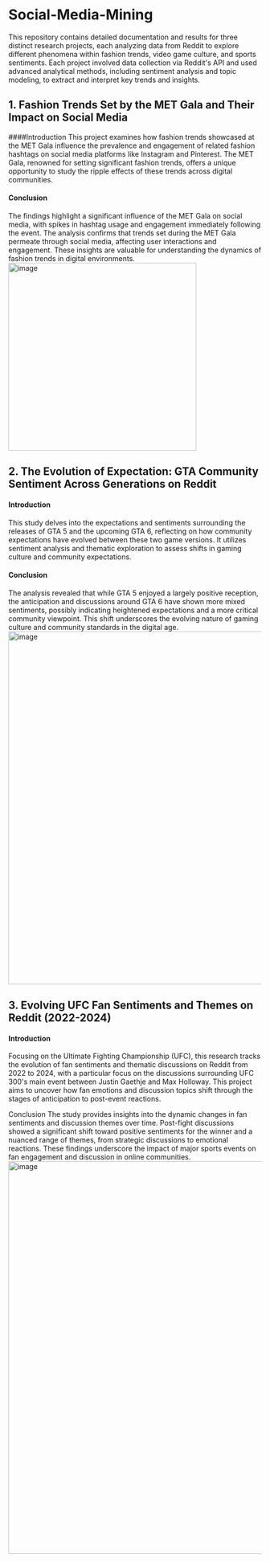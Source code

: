 # Social-Media-Mining
This repository contains detailed documentation and results for three distinct research projects, each analyzing data from Reddit to explore different phenomena within fashion trends, video game culture, and sports sentiments. Each project involved data collection via Reddit's API and used advanced analytical methods, including sentiment analysis and topic modeling, to extract and interpret key trends and insights.

## 1. Fashion Trends Set by the MET Gala and Their Impact on Social Media
####Introduction
This project examines how fashion trends showcased at the MET Gala influence the prevalence and engagement of related fashion hashtags on social media platforms like Instagram and Pinterest. The MET Gala, renowned for setting significant fashion trends, offers a unique opportunity to study the ripple effects of these trends across digital communities.

#### Conclusion
The findings highlight a significant influence of the MET Gala on social media, with spikes in hashtag usage and engagement immediately following the event. The analysis confirms that trends set during the MET Gala permeate through social media, affecting user interactions and engagement. These insights are valuable for understanding the dynamics of fashion trends in digital environments.
<img width="374" alt="image" src="https://github.com/monishafr/Social-Media-Mining/assets/116788211/cf054c95-ffaa-4bfc-a27e-c31a93efa6d3">


## 2. The Evolution of Expectation: GTA Community Sentiment Across Generations on Reddit
#### Introduction
This study delves into the expectations and sentiments surrounding the releases of GTA 5 and the upcoming GTA 6, reflecting on how community expectations have evolved between these two game versions. It utilizes sentiment analysis and thematic exploration to assess shifts in gaming culture and community expectations.

#### Conclusion
The analysis revealed that while GTA 5 enjoyed a largely positive reception, the anticipation and discussions around GTA 6 have shown more mixed sentiments, possibly indicating heightened expectations and a more critical community viewpoint. This shift underscores the evolving nature of gaming culture and community standards in the digital age.
<img width="703" alt="image" src="https://github.com/monishafr/Social-Media-Mining/assets/116788211/28dc8173-9117-4030-b6de-c886ec6c3ce2">


## 3. Evolving UFC Fan Sentiments and Themes on Reddit (2022-2024)
#### Introduction
Focusing on the Ultimate Fighting Championship (UFC), this research tracks the evolution of fan sentiments and thematic discussions on Reddit from 2022 to 2024, with a particular focus on the discussions surrounding UFC 300's main event between Justin Gaethje and Max Holloway. This project aims to uncover how fan emotions and discussion topics shift through the stages of anticipation to post-event reactions.

Conclusion
The study provides insights into the dynamic changes in fan sentiments and discussion themes over time. Post-fight discussions showed a significant shift toward positive sentiments for the winner and a nuanced range of themes, from strategic discussions to emotional reactions. These findings underscore the impact of major sports events on fan engagement and discussion in online communities.
<img width="782" alt="image" src="https://github.com/monishafr/Social-Media-Mining/assets/116788211/d97a88d4-a7af-4139-ba0f-55c74dd3f390">


